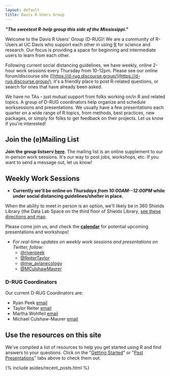 ```yaml
---
layout: default
title: Davis R Users Group
---
```


<article class="row">
  <section class="small-12 large-8 columns page-content" markdown="1">

***"The sweetest R-help group this side of the Mississippi."***

Welcome to the Davis R Users' Group (D-RUG)!  We are a community of R-Users at UC Davis who support each other in using [R](https://cran.r-project.org/) for science and research. Our focus is providing a space for beginning and intermediate users to learn from each other. 

Following current social distancing guidelines, we have weekly, online 2-hour work sessions every Thursday from 10-12pm. Please see our online forum/discourse site ([https://d-rug.discourse.group/](https://d-rug.discourse.group/), it's a friendly place to post R-related questions, or search for ones that have already been asked.

We have no TAs - just mutual support from folks working on/in R and related topics. A group of D-RUG coordinators help organize and schedule worksessions and presentations. We usually have a few presentations each quarter on a wide range of R topics, from methods, best practices, new packages, or simply for folks to get feedback on their projects. Let us know if you're interested!

## Join the (e)Mailing List

**Join the group listserv [here](https://groups.google.com/d/forum/davis-rug)**. The mailing list is an online supplement to our in-person work sessions. It's our way to post jobs, workshops, etc. If you want to send a message out, let us know!

## Weekly Work Sessions

 - **Currently we'll be online on *Thursdays from 10:00AM--12:00PM* while under social distancing guidelines/shelter in place.**
 
 When the ability to meet in person is an option, we'll likely be in 360 Shields Library (the Data Lab Space on the third floor of Shields Library, [see these directions and map](http://ds.lib.ucdavis.edu/dsl-location/). 
 
 Please come join us, and check the [**calendar**](https://d-rug.github.io/calendar.html) for potential upcoming presentations and workshops!
 - *For real-time updates on weekly work sessions and presentations on Twitter, follow:*
    - [@riverpeek](https://twitter.com/riverpeek)
    - [@ReiterTaylor](http://www.twitter.com/ReiterTaylor/)
    - [@mw_avianecology](https://twitter.com/mw_avianecology)
    - [@MCulshawMaurer](https://twitter.com/MCulshawMaurer)

### D-RUG Coordinators

Our current D-RUG Coordinators are:

 - Ryan Peek [email](mailto:rapeek@ucdavis.edu) 
 - Taylor Reiter [email](mailto:tereiter@ucdavis.edu) 
 - Martha Wohlfeil [email](mailto:mwohlfeil@ucdavis.edu)
 - Michael Culshaw-Maurer [email](mailto:mjculshawmaurer@ucdavis.edu)

## Use the resources on this site

We've compiled a list of resources to help you get started using R and find answers to your questions.  Click on the "[Getting Started](https://d-rug.github.io/getting-started.html)" or "[Past Presentations](https://d-rug.github.io/pastpresentations/)" tabs above to check them out.


</section>
    {% include asides/recent_posts.html %}
</article>
